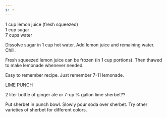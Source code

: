 ```yaml
---
s: r
---
```


1 cup lemon juice (fresh squeezed)  
1 cup sugar  
7 cups water  

Dissolve sugar in 1 cup hot water. Add lemon juice and remaining water. Chill. 

Fresh squeezed lemon juice can be frozen (in 1 cup portions). Then thawed to make lemonade 
whenever needed. 

Easy to remember recipe. Just remember 7-11 lemonade.

LIME PUNCH 

2 liter bottle of ginger ale or 7-up 
% gallon lime sherbet?? 

Put sherbet in punch bowl. Slowly pour soda over sherbet. Try other varieties of sherbet for 
different colors.